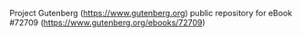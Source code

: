 Project Gutenberg (https://www.gutenberg.org) public repository
for eBook #72709 (https://www.gutenberg.org/ebooks/72709)
